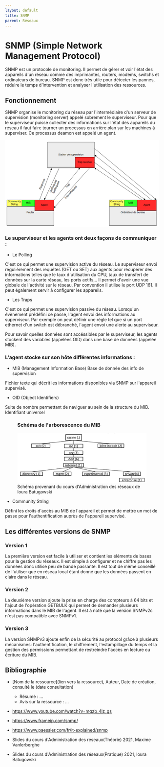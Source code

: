 ```yaml
---
layout: default
title: SNMP
parent: Réseaux
---
```


# SNMP (Simple Network Management Protocol)

SNMP est un protocole de monitoring. Il permet de gérer et voir l'état des appareils d'un réseau comme des imprimantes, routers, modems, switchs et ordinateurs de bureau. SNMP est donc très utile pour détecter les pannes, réduire le temps d'intervention et analyser l'utilisation des ressources.

## Fonctionnement

SNMP organise le monitoring du réseau par l'intermédiaire d'un serveur de supervision (monitoring server) appelé sobrement le superviseur. Pour que le superviseur puisse collecter des informations sur l'état des appareils du réseau il faut faire tourner un processus en arrière plan sur les machines à superviser. Ce processus deamon est appelé un agent.

![Schéma du protocole SNMP](../Assets/Images/SNMP_schema.png "Schéma du protocole SNMP")

### Le superviseur et les agents ont deux façons de communiquer :

* Le Polling

C'est ce qui permet une supervision active du réseau. Le superviseur envoi régulièrement des requêtes (GET ou SET) aux agents pour récupérer des informations telles que le taux d'utilisation du CPU, taux de transfert de données sur la carte réseau, les ports actifs,.. Il permet d'avoir une vue globale de l'activité sur le réseau. Par convention il utilise le port UDP 161. Il peut également servir à configurer les appareils.

* Les Traps

C'est ce qui permet une supervision passive du réseau. Lorsqu'un évènement prédéfini ce passe, l'agent envoi des informations au superviseur. Par exemple on peut définir une règle tel que si un port ethernet d'un switch est débranché, l'agent envoi une alerte au superviseur.

Pour savoir quelles données sont accéssibles par le superviseur, les agents stockent des variables (appelées OID) dans une base de données (appelée MIB).

### L'agent stocke sur son hôte différentes informations :

* MIB (Management Information Base) Base de donnée des info de supervision

Fichier texte qui décrit les informations disponibles via SNMP sur l'appareil supervisé.

* OID (Object Identifiers)

Suite de nombre permettant de naviguer au sein de la structure du MIB. Identifiant universel

<figure>
<h3>Schéma de l'arborescence du MIB</h3>
<img src="../Assets/Images/SNMP_MIB_OID.png" alt="Arborescence du MIB">
<figcaption>Schéma provenant du cours d'Administration des réseaux de Ioura Batugowski</figcaption></figure>

* Community String

Défini les droits d'accès au MIB de l'appareil et permet de mettre un mot de passe pour l'authentification auprès de l'appareil supervisé.

## Les différentes versions de SNMP

### Version 1
La première version est facile à utiliser et contient les éléments de bases pour la gestion du réseaux. Il est simple à configurer et ne chiffre pas les données donc utilise peu de bande passante. Il est tout de même conseillé de l'utiliser que en réseau local étant donné que les données passent en claire dans le réseau.

### Version 2
La deuxième version ajoute la prise en charge des compteurs à 64 bits et l'ajout de l'opération GETBULK qui permet de demander plusieurs informations dans le MIB de l'agent. Il est à noté que la version SNMPv2c n'est pas compatible avec SNMPv1.

### Version 3
La version SNMPv3 ajoute enfin de la sécurité au protocol grâce à plusieurs mécanismes: l'authentification, le chiffrement, l'estampillage du temps et la gestion des permissions permettant de restreindre l'accès en lecture ou écriture du MIB.




## Bibliographie
* [Nom de la ressource](lien vers la ressource), Auteur, Date de création, consulté le (date consultation)
   - Résumé : ...
   - Avis sur la ressource : ... 

* https://www.youtube.com/watch?v=mqzb_4lz_gs
* https://www.frameip.com/snmp/
* https://www.paessler.com/fr/it-explained/snmp
* Slides du cours d'Administration des réseaux(Théorie) 2021, Maxime Vanlerberghe
* Slides du cours d'Administration des réseaux(Pratique) 2021, Ioura Batugowski